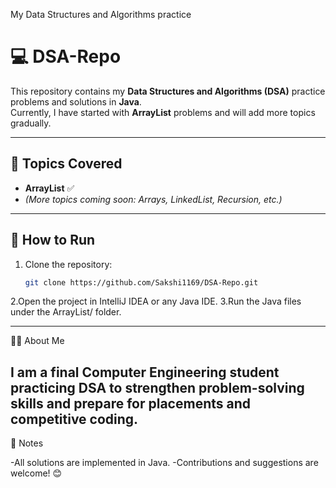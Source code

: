 
My Data Structures and Algorithms practice
# 💻 DSA-Repo

This repository contains my **Data Structures and Algorithms (DSA)** practice problems and solutions in **Java**.  
Currently, I have started with **ArrayList** problems and will add more topics gradually.

---

## 🧩 Topics Covered
- **ArrayList** ✅
- *(More topics coming soon: Arrays, LinkedList, Recursion, etc.)*

---

## 🚀 How to Run
1. Clone the repository:
   ```bash
   git clone https://github.com/Sakshi1169/DSA-Repo.git
2.Open the project in IntelliJ IDEA or any Java IDE.
3.Run the Java files under the ArrayList/ folder.


---

👩‍💻 About Me

I am a final Computer Engineering student practicing DSA to strengthen problem-solving skills and prepare for placements and competitive coding.
---
📌 Notes

-All solutions are implemented in Java.
-Contributions and suggestions are welcome! 😊
